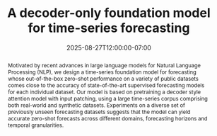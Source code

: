 ---
# Documentation: https://wowchemy.com/docs/managing-content/

title: "A decoder-only foundation model for time-series forecasting"
event: EMIL Fall'25 Seminars
event_url:
location: Online (Zoom)
address:
  street:
  city:
  region:
  postcode:
  country:
summary:  TimesFM is a decoder-only foundation model trained in a supervised way. It has a very high out-of-the-box zero-shot performance and can be used with any context size.
abstract: Motivated by recent advances in large language models for Natural Language Processing (NLP), we design a time-series foundation model for forecasting whose out-of-the-box zero-shot performance on a variety of public datasets comes close to the accuracy of state-of-the-art supervised forecasting models for each individual dataset. Our model is based on pretraining a decoder style attention model with input patching, using a large time-series corpus comprising both real-world and synthetic datasets. Experiments on a diverse set of previously unseen forecasting datasets suggests that the model can yield accurate zero-shot forecasts across different domains, forecasting horizons and temporal granularities.

# Talk start and end times.
#   End time can optionally be hidden by prefixing the line with `#`.
date: 2025-08-27T12:00:00-07:00
date_end: 2025-08-27T12:35:00-07:00
all_day: false

# Schedule page publish date (NOT event date).
publishDate: 2025-08-27T13:40:20-07:00

authors: [asiful-arefeen]
tags: []

# Is this a featured event? (true/false)
featured: false

# Featured image
# To use, add an image named `featured.jpg/png` to your page's folder. 
# Focal points: Smart, Center, TopLeft, Top, TopRight, Left, Right, BottomLeft, Bottom, BottomRight.
image:
  caption: ""
  focal_point: ""
  preview_only: false

# Custom links (optional).
#   Uncomment and edit lines below to show custom links.
# links:
# - name: Follow
#   url: https://twitter.com
#   icon_pack: fab
#   icon: twitter

# Optional filename of your slides within your event's folder or a URL.
url_slides: TimesFM.pptx

url_code:
url_pdf: "https://arxiv.org/pdf/2310.10688"
url_video:

# Markdown Slides (optional).
#   Associate this event with Markdown slides.
#   Simply enter your slide deck's filename without extension.
#   E.g. `slides = "example-slides"` references `content/slides/example-slides.md`.
#   Otherwise, set `slides = ""`.
slides: ""

# Projects (optional).
#   Associate this post with one or more of your projects.
#   Simply enter your project's folder or file name without extension.
#   E.g. `projects = ["internal-project"]` references `content/project/deep-learning/index.md`.
#   Otherwise, set `projects = []`.
projects: []
---